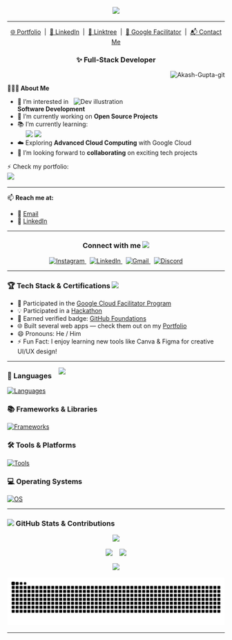 <p align="center">
  <img src="https://readme-typing-svg.herokuapp.com?font=Righteous&size=30&duration=4000&pause=1000&center=true&vCenter=true&width=800&height=50&lines=Hi+There!+👋+I'm+Akash+Gupta;and+I'm+Full+Stack+Developer!;" />
</p>
  
---
<!--- Adding Header Elements -->

<p align="center">
  <a href="https://www.iamakashit.tech" target="_blank">🌐 Portfolio</a> &nbsp;|&nbsp;
  <a href="https://www.linkedin.com/in/akash-gupta-718363296/" target="_blank">💼 LinkedIn</a> &nbsp;|&nbsp;
  <a href="https://linktr.ee/i_am_akashit" target="_blank">🔗 Linktree</a> &nbsp;|&nbsp;
  <a href="https://www.cloudskillsboost.google/public_profiles/8c74d0f0-e93f-43da-9a49-99e61800e527" target="_blank">🚀 Google Facilitator</a> &nbsp;|&nbsp;
  <a href="mailto:i.am.akash.it@gmail.com">📬 Contact Me</a>
</p>

<h3 align="center">✨ Full-Stack Developer</h3>

<p align="right">
  <img src="https://komarev.com/ghpvc/?username=Akash-gupta-git&label=Profile%20views&color=ff0000&style=plastic" alt="Akash-Gupta-git" />
</p>

<b>👨🏻‍💻 About Me</b>

<img src="https://raw.githubusercontent.com/sanjay-kv/sanjay-kv/main/Assets/illustration.png" width="350px" align="right" alt="Dev illustration">

<ul>
  <li>👀 I’m interested in <b>Software Development</b></li>
  <li>🌱 I’m currently working on <b>Open Source Projects</b></li>
  <li>📚 I’m currently learning:
    <br>&nbsp;&nbsp;&nbsp;&nbsp;
    <img src="https://img.shields.io/badge/-npm-3b2e5a?style=plastic&logo=npm" />
    <img src="https://img.shields.io/badge/-web3-%231572B6?style=plastic&logo=web3" />
  </li>
  <li>☁️ Exploring <b>Advanced Cloud Computing</b> with Google Cloud</li>
  <li>🤝 I’m looking forward to <b>collaborating</b> on exciting tech projects</li>
</ul>

⚡ Check my portfolio:  
<a href="https://www.iamakashit.tech" target="_blank">
  <img src="https://img.shields.io/badge/-Portfolio-%23E44D27?style=for-the-badge&logo=Google-Chrome&logoColor=white" />
</a>

---

📫 **Reach me at:**  
- 📧 [Email](mailto:akashgupta01082002@gmail.com)  
- 💼 [LinkedIn](https://www.linkedin.com/in/akash-gupta-718363296/)  

---

<h3 align="center">
  Connect with me
  <img src="https://github.com/UjjwalSaini07/UjjwalSaini07/blob/main/Assets_Used/Gifs/Port_HandShake.gif" width="50" />
</h3>

<p align="center">
  <a href="https://instagram.com/i_am_akashit" target="_blank">
    <img src="https://raw.githubusercontent.com/rahuldkjain/github-profile-readme-generator/master/src/images/icons/Social/instagram.svg" alt="Instagram" height="30" width="40" />
  </a>
  &nbsp;
  <a href="https://www.linkedin.com/in/akash-gupta-718363296/" target="_blank">
    <img src="https://raw.githubusercontent.com/rahuldkjain/github-profile-readme-generator/master/src/images/icons/Social/linked-in-alt.svg" alt="LinkedIn" height="30" width="40" />
  </a>
  &nbsp;
  <a href="mailto:akashgupta01082002@gmail.com">
    <img src="https://img.icons8.com/fluent/48/000000/gmail.png" alt="Gmail" height="35" width="40"/>
  </a>
  &nbsp;
  <a href="https://discord.com/channels/@me/1388864655304163420" target="_blank">
    <img src="https://raw.githubusercontent.com/rahuldkjain/github-profile-readme-generator/master/src/images/icons/Social/discord.svg" alt="Discord" height="30" width="40" />
  </a>
</p>

---

<h3>
  🏆 Tech Stack & Certifications
  <img src="https://ujjwalsaini07.github.io/GitHub-Achievement-Badges/Assests/Extra/Reactions/trophyemoji.gif" width="40px" />
</h3>

<ul>
  <li>🚀 Participated in the <a href="https://www.cloudskillsboost.google/public_profiles/8c74d0f0-e93f-43da-9a49-99e61800e527" target="_blank">Google Cloud Facilitator Program</a></li>
  <li>💡 Participated in a <a href="https://drive.google.com/file/d/13uRVGILmQKh3Di-DaJyIZOTGeI1uGFTi/view?usp=sharing" target="_blank">Hackathon</a></li>
  <li>📜 Earned verified badge: <a href="https://www.credly.com/badges/c5bf27e8-c763-4ef2-8591-810737a11d1e/linked_in_profile" target="_blank">GitHub Foundations</a></li>
  <li>🌐 Built several web apps — check them out on my <a href="https://www.iamakashit.tech" target="_blank">Portfolio</a></li>
  <li>😄 Pronouns: He / Him</li>
  <li>⚡ Fun Fact: I enjoy learning new tools like Canva & Figma for creative UI/UX design!</li>
</ul>

---

<img align="right" src="https://user-images.githubusercontent.com/73696489/114419405-050adc00-9bd1-11eb-94ee-46acea810265.gif" width="385"/>

<div display="flex" width="50%">

<h3>🚀 Languages</h3>

[![Languages](https://skillicons.dev/icons?i=c,cpp,java,python,js,mysql&perline=8)](https://github.com/Akash-Gupta-git)

<h3>📚 Frameworks & Libraries</h3>

[![Frameworks](https://skillicons.dev/icons?i=nodejs,express,react,bootstrap,figma,canva&perline=8)](https://github.com/Akash-Gupta-git)

<h3>🛠️ Tools & Platforms</h3>

[![Tools](https://skillicons.dev/icons?i=github,replit,vscode,gcp,git,vercel&perline=8)](https://github.com/Akash-Gupta-git)

<h3>💻 Operating Systems</h3>

[![OS](https://skillicons.dev/icons?i=windows,linux&perline=8)](https://github.com/Akash-Gupta-git)

</div>

<!--------------------------Github Progress------------------------------------------------>
<hr>
<h3 align="left">
  <img src="https://github-production-user-asset-6210df.s3.amazonaws.com/73993775/283932715-9307f2e9-03b3-4b2f-afc4-17f425b4a8ab.gif" width="30px">
  GitHub Stats & Contributions
</h3>

<!-- 🏆  -->
<p align="center">
  <img src="https://github-profile-trophy.vercel.app/?username=Akash-Gupta-git&theme=radical&no-frame=true&no-bg=true&margin-w=10" />
</p>


<p align="center">
  <img height="180em" src="https://github-readme-stats.vercel.app/api?username=Akash-Gupta-git&show_icons=true&theme=radical&count_private=true&hide_border=true&border_radius=10&rank_icon=github" />
  &nbsp;&nbsp;
  <img height="180em" src="https://github-readme-streak-stats.herokuapp.com/?user=Akash-Gupta-git&theme=radical&hide_border=true" />
</p>

<p align="center">
  <img src="https://github-readme-stats.vercel.app/api/top-langs/?username=Akash-Gupta-git&layout=compact&theme=radical&hide_border=true" />
</p>

<p align="center">
  <img src="https://raw.githubusercontent.com/Akash-Gupta-git/Akash-Gupta-git/output/github-contribution-grid-snake.svg" alt="snake gif" />
</p>
<hr>
